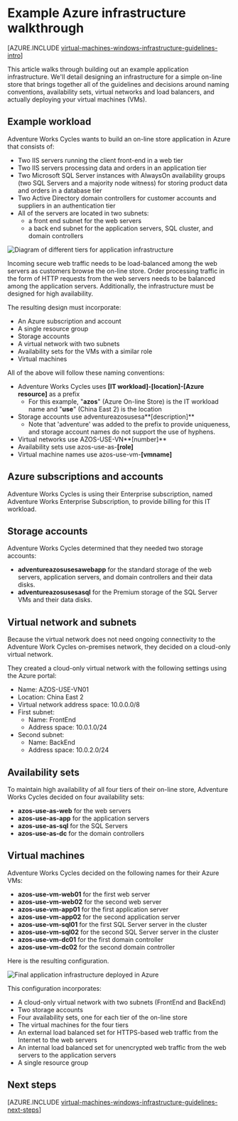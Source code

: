 <properties
	pageTitle="Example Infrastructure Walkthrough | Azure"
	description="Learn about the key design and implementation guidelines for deploying an example infrastructure in Azure."
	documentationCenter=""
	services="virtual-machines-windows"
	authors="iainfoulds"
	manager="timlt"
	editor=""
	tags="azure-resource-manager"/>

<tags
	ms.service="virtual-machines-windows"
	ms.date="07/01/2016"
	wacn.date=""/>

# Example Azure infrastructure walkthrough

[AZURE.INCLUDE [virtual-machines-windows-infrastructure-guidelines-intro](../includes/virtual-machines-windows-infrastructure-guidelines-intro.md)] 

This article walks through building out an example application infrastructure. We'll detail designing an infrastructure for a simple on-line store that brings together all of the guidelines and decisions around naming conventions, availability sets, virtual networks and load balancers, and actually deploying your virtual machines (VMs).


## Example workload

Adventure Works Cycles wants to build an on-line store application in Azure that consists of:

- Two IIS servers running the client front-end in a web tier
- Two IIS servers processing data and orders in an application tier
- Two Microsoft SQL Server instances with AlwaysOn availability groups (two SQL Servers and a majority node witness) for storing product data and orders in a database tier
- Two Active Directory domain controllers for customer accounts and suppliers in an authentication tier
- All of the servers are located in two subnets:
	- a front end subnet for the web servers 
	- a back end subnet for the application servers, SQL cluster, and domain controllers

![Diagram of different tiers for application infrastructure](./media/virtual-machines-common-infrastructure-service-guidelines/example-tiers.png)

Incoming secure web traffic needs to be load-balanced among the web servers as customers browse the on-line store. Order processing traffic in the form of HTTP requests from the web servers needs to be balanced among the application servers. Additionally, the infrastructure must be designed for high availability.

The resulting design must incorporate:

- An Azure subscription and account
- A single resource group
- Storage accounts
- A virtual network with two subnets
- Availability sets for the VMs with a similar role
- Virtual machines

All of the above will follow these naming conventions:

- Adventure Works Cycles uses **[IT workload]-[location]-[Azure resource]** as a prefix
	- For this example, "**azos**" (Azure On-line Store) is the IT workload name and "**use**" (China East 2) is the location
- Storage accounts use adventureazosusesa**[description]**
	- Note that 'adventure' was added to the prefix to provide uniqueness, and storage account names do not support the use of hyphens.
- Virtual networks use AZOS-USE-VN**[number]**
- Availability sets use azos-use-as-**[role]**
- Virtual machine names use azos-use-vm-**[vmname]**


## Azure subscriptions and accounts

Adventure Works Cycles is using their Enterprise subscription, named Adventure Works Enterprise Subscription, to provide billing for this IT workload.


## Storage accounts

Adventure Works Cycles determined that they needed two storage accounts:

- **adventureazosusesawebapp** for the standard storage of the web servers, application servers, and domain controllers and their data disks.
- **adventureazosusesasql** for the Premium storage of the SQL Server VMs and their data disks.


## Virtual network and subnets

Because the virtual network does not need ongoing connectivity to the Adventure Work Cycles on-premises network, they decided on a cloud-only virtual network.

They created a cloud-only virtual network with the following settings using the Azure portal:

- Name: AZOS-USE-VN01
- Location: China East 2
- Virtual network address space: 10.0.0.0/8
- First subnet:
	- Name: FrontEnd
	- Address space: 10.0.1.0/24
- Second subnet:
	- Name: BackEnd
	- Address space: 10.0.2.0/24


## Availability sets

To maintain high availability of all four tiers of their on-line store, Adventure Works Cycles decided on four availability sets:

- **azos-use-as-web** for the web servers
- **azos-use-as-app** for the application servers
- **azos-use-as-sql** for the SQL Servers
- **azos-use-as-dc** for the domain controllers


## Virtual machines

Adventure Works Cycles decided on the following names for their Azure VMs:

- **azos-use-vm-web01** for the first web server
- **azos-use-vm-web02** for the second web server
- **azos-use-vm-app01** for the first application server
- **azos-use-vm-app02** for the second application server
- **azos-use-vm-sql01** for the first SQL Server server in the cluster
- **azos-use-vm-sql02** for the second SQL Server server in the cluster
- **azos-use-vm-dc01** for the first domain controller
- **azos-use-vm-dc02** for the second domain controller

Here is the resulting configuration.

![Final application infrastructure deployed in Azure](./media/virtual-machines-common-infrastructure-service-guidelines/example-config.png)

This configuration incorporates:

- A cloud-only virtual network with two subnets (FrontEnd and BackEnd)
- Two storage accounts
- Four availability sets, one for each tier of the on-line store
- The virtual machines for the four tiers
- An external load balanced set for HTTPS-based web traffic from the Internet to the web servers
- An internal load balanced set for unencrypted web traffic from the web servers to the application servers
- A single resource group


## Next steps

[AZURE.INCLUDE [virtual-machines-windows-infrastructure-guidelines-next-steps](../includes/virtual-machines-windows-infrastructure-guidelines-next-steps.md)]